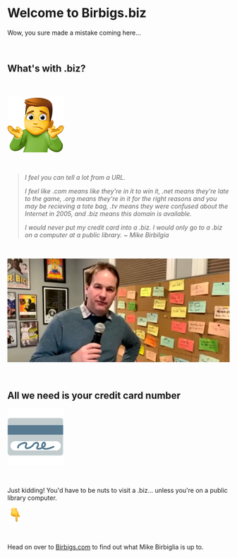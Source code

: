 # Welcome to Birbigs.biz

Wow, you sure made a mistake coming here...

<br />

## What's with .biz?

<br />

![man shrug](/images/man-shrugging_1f937-200d-2642-fe0f.png)

<br />

> *I feel you can tell a lot from a URL.*  
>
>*I feel like .com means like they're in it to win it, .net means they're late to the game, .org means they're in it for the right reasons and you may be recieving a tote bag, .tv means they were confused about the Internet in 2005, and .biz means this domain is available.*
>
>*I would never put my credit card into a .biz. I would only go to a .biz on a computer at a public library. ~ Mike Birbilgia*

<br />

![Birbiglia](/images/Birbigs1.png)

<br />

## All we need is your credit card number

![credit card](/images/credit-card_1f4b3.png)

<br />

Just kidding! You'd have to be nuts to visit a .biz... unless you're on a public library computer.

![finger pointing down](images/backhand-index-pointing-down_1f447.png)

<br />

Head on over to [Birbigs.com](https://www.birbigs.com/) to find out what Mike Birbiglia is up to.
